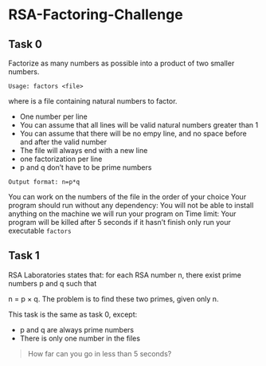 # RSA-Factoring-Challenge

## Task 0

Factorize as many numbers as possible into a product of two smaller numbers.

```
Usage: factors <file>
```
where <file> is a file containing natural numbers to factor.
- One number per line
- You can assume that all lines will be valid natural numbers greater than 1
- You can assume that there will be no empy line, and no space before and after the valid number
- The file will always end with a new line
- one factorization per line
- p and q don’t have to be prime numbers

```
Output format: n=p*q
```
You can work on the numbers of the file in the order of your choice
Your program should run without any dependency: You will not be able to install anything on the machine we will run your program on
Time limit: Your program will be killed after 5 seconds if it hasn’t finish
only run your executable `factors`
  
## Task 1
RSA Laboratories states that: for each RSA number n, there exist prime numbers p and q such that

n = p × q. The problem is to find these two primes, given only n.

This task is the same as task 0, except:

- p and q are always prime numbers
- There is only one number in the files
> How far can you go in less than 5 seconds?
